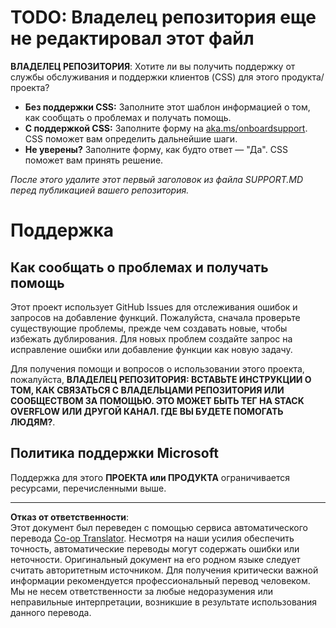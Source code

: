 <!--
CO_OP_TRANSLATOR_METADATA:
{
  "original_hash": "b7244261ee19497082edf33bcce64717",
  "translation_date": "2025-09-09T18:51:02+00:00",
  "source_file": "SUPPORT.md",
  "language_code": "ru"
}
-->
# TODO: Владелец репозитория еще не редактировал этот файл

**ВЛАДЕЛЕЦ РЕПОЗИТОРИЯ**: Хотите ли вы получить поддержку от службы обслуживания и поддержки клиентов (CSS) для этого продукта/проекта?

- **Без поддержки CSS:** Заполните этот шаблон информацией о том, как сообщать о проблемах и получать помощь.
- **С поддержкой CSS:** Заполните форму на [aka.ms/onboardsupport](https://aka.ms/onboardsupport). CSS поможет вам определить дальнейшие шаги.
- **Не уверены?** Заполните форму, как будто ответ — "Да". CSS поможет вам принять решение.

*После этого удалите этот первый заголовок из файла SUPPORT.MD перед публикацией вашего репозитория.*

# Поддержка

## Как сообщать о проблемах и получать помощь  

Этот проект использует GitHub Issues для отслеживания ошибок и запросов на добавление функций. Пожалуйста, сначала проверьте существующие 
проблемы, прежде чем создавать новые, чтобы избежать дублирования. Для новых проблем создайте запрос на исправление ошибки или 
добавление функции как новую задачу.

Для получения помощи и вопросов о использовании этого проекта, пожалуйста, **ВЛАДЕЛЕЦ РЕПОЗИТОРИЯ: ВСТАВЬТЕ ИНСТРУКЦИИ О ТОМ, КАК СВЯЗАТЬСЯ С ВЛАДЕЛЬЦАМИ РЕПОЗИТОРИЯ ИЛИ СООБЩЕСТВОМ ЗА ПОМОЩЬЮ. ЭТО МОЖЕТ БЫТЬ ТЕГ НА STACK OVERFLOW ИЛИ ДРУГОЙ КАНАЛ. ГДЕ ВЫ БУДЕТЕ ПОМОГАТЬ ЛЮДЯМ?**.

## Политика поддержки Microsoft  

Поддержка для этого **ПРОЕКТА или ПРОДУКТА** ограничивается ресурсами, перечисленными выше.

---

**Отказ от ответственности**:  
Этот документ был переведен с помощью сервиса автоматического перевода [Co-op Translator](https://github.com/Azure/co-op-translator). Несмотря на наши усилия обеспечить точность, автоматические переводы могут содержать ошибки или неточности. Оригинальный документ на его родном языке следует считать авторитетным источником. Для получения критически важной информации рекомендуется профессиональный перевод человеком. Мы не несем ответственности за любые недоразумения или неправильные интерпретации, возникшие в результате использования данного перевода.